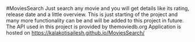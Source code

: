#MoviesSearch
Just search any movie and you will get details like its rating, release date and a little overview.
This is just starting of the project and many more functionality can be and will be added to this project in future.
The API used in this project is provided by themoviedb.org
Application is hosted on 
https://kalakotisailesh.github.io/MoviesSearch/
